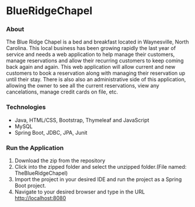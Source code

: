 # BlueRidgeChapel

<h3>About</h3>
<p>The Blue Ridge Chapel is a bed and breakfast located in Waynesville, North Carolina. 
This local business has been growing rapidly the last year of service and needs a web application
to help manage their customers, manage reservations and allow their recurring customers to keep
coming back again and again. This web application will allow current and new customers to book 
a reservation along with managing their reservation up until their stay. There is also also an
administrative side of this application, allowing the owner to see all the current reservations,
view any cancelations, manage credit cards on file, etc.</p>

<h3>Technologies</h3>
<ul>
  <li>Java, HTML/CSS, Bootstrap, Thymeleaf and JavaScript</li>
  <li>MySQL</li>
  <li>Spring Boot, JDBC, JPA, Junit</li>
</ul>

<h3>Run the Application</h3>
<ol>
<li>Download the zip from the repository</li>
<li>Click into the zipped folder and select the unzipped folder.(File named: TheBlueRidgeChapel)</li>
<li>Import the project in your desired IDE and run the project as a Spring Boot project.</li>
<li>Navigate to your desired browser and type in the URL <a href="http://localhost:8080">http://localhost:8080</a>
</ol>
